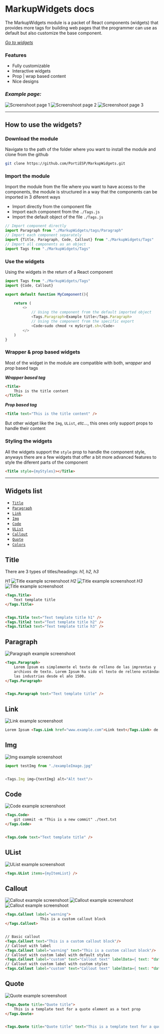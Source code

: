 
# MarkupWidgets docs

The MarkupWidgets module is a packet of React components (widgets) that provides more tags for building web pages that the programmer can use as default but also customize the base component.

[*Go to widgets*](#widgets-list)

### Features

- Fully customizable
- Interactive widgets
- Prop | wrap based content
- Nice designs

### *Example page:*

![Screenshoot page 1](https://i.gyazo.com/d6d15a8a876deedf5358e82d18a3b094.jpg)
![Screenshoot page 2](https://i.gyazo.com/a9e96bbb6ab3c3af088d3583531b0d9b.jpg)
![Screenshoot page 3](https://i.gyazo.com/edc26983da335f72ac784db9fc531808.png)

------------------------------------------------

## How to use the widgets?

### Download the module

Navigate to the path of the folder where you want to install the module and clone from the github

```sh
git clone https://github.com/PortiESP/MarkupWidgets.git
```

### Import the module

Import the module from the file where you want to have access to the components, the module is structured in a way that the components can be imported in 3 diferent ways
- Import directly from the component file
- Import each component from the `./Tags.js`
- Import the default object of the file `./Tags.js`


```javascript
// Import component directly
import Paragraph from "./MarkupWidgets/tags/Paragraph"
// Import each component separately
import {Title, Paragraph, Code, Callout} from "./MarkupWidgets/Tags"
// Import all components as an object
import Tags from "./MarkupWidgets/Tags"
```

### Use the widgets

Using the widgets in the return of a React component

```javascript
import Tags from "./MarkupWidgets/Tags"
import {Code, Callout}

export default function MyComponent(){

    return (
        <>
            // Using the component from the default imported object
            <Tags.Paragraph>Example title</Tags.Paragraph>
            // Using the component from the specific export
            <Code>sudo chmod +x myScript.sh</Code>
        </>
    )
}
```

### Wrapper & prop based widgets

Most of the widget in the module are compatible with both, *wrapper* and *prop* based tags

***Wrapper based tag***
```html
<Title>
    This is the title content
</Title>
```
***Prop based tag***
```html
<Title text="This is the title content" />
```

But other widget like the `Img`, `UList`, *etc...*, this ones only support props to handle their content

### Styling the widgets

All the widgets support the `style` prop to handle the component style, anyways there are a few widgets that offer a bit more advanced features to style the diferent parts of the component

```html
<Title style={myStyles}></Title>
```

----------------------------------------------------------------

## Widgets list
  - [`Title`](#title)
  - [`Paragraph`](#paragraph)
  - [`Link`](#link)
  - [`Img`](#img)
  - [`Code`](#code)
  - [`UList`](#ulist)
  - [`Callout`](#callout)
  - [`Quote`](#quote)
  - [`Colors`]()


## Title

There are 3 types of titles/headings: *h1, h2, h3*

*H1*
![Title example screenshoot](https://i.gyazo.com/b3e161f98a115577855b8a3568d005a3.png "Title example screenshoot")
*H2*
![Title example screenshoot](https://i.gyazo.com/be80368683cd5b505c9d99252a7bfdc7.png "Title example screenshoot")
*H3*
![Title example screenshoot](https://i.gyazo.com/ea1a204167804e222618fe92d15b6352.png "Title example screenshoot")

```html
<Tags.Title>
    Text template title
</Tags.Title>


<Tags.Title text="Text template title h1" />
<Tags.Title2 text="Text template title h2" />
<Tags.Title3 text="Text template title h3" />
```


## Paragraph

![Paragraph example screenshoot](https://i.gyazo.com/dac24341490b8f99f7b0009c0c0754a7.png  "Paragraph example screenshoot")

```html
<Tags.Paragraph>
    Lorem Ipsum es simplemente el texto de relleno de las imprentas y 
    archivos de texto. Lorem Ipsum ha sido el texto de relleno estándar de 
    las industrias desde el año 1500.
</Tags.Paragraph>


<Tags.Paragraph text="Text template title" />
```


## Link

![Link example screenshoot](https://i.gyazo.com/5fe3c4fb4c6119ea9423ac9643602622.png  "Link example screenshoot")

```html
Lorem Ipsum <Tags.Link href="www.example.com">Link text</Tags.Link> de relleno.
```


## Img

![Img example screenshoot](https://i.gyazo.com/a3ef41ebe0be29818230b3b2791d4381.png  " example screenshoot")

```javascript
import testImg from "./exampleImage.jpg"


<Tags.Img img={testImg} alt="Alt text"/>
```


## Code

![Code example screenshoot](https://i.gyazo.com/83ab08f18b17588aa7fa03e7ee4c77cb.png  " example screenshoot")

```html
<Tags.Code>
    git commit -m "This is a new commit" ./text.txt
</Tags.Code>


<Tags.Code text="Text template title" />
```


## UList

![UList example screenshoot](https://i.gyazo.com/b8006621f16f9438a8a6131177935b6b.png  " example screenshoot")

```html
<Tags.UList items={myItemList} />
```


## Callout

![Callout example screenshoot](https://i.gyazo.com/48442e0ad328a522487a5f856c08d1c8.png  " example screenshoot")
![Callout example screenshoot](https://i.gyazo.com/9015635234d86070f35eee04ede0712f.png  " example screenshoot")
![Callout example screenshoot](https://i.gyazo.com/dcd5e748b3ede14a40ae3cae11ae3ede.png  " example screenshoot")

```html
<Tags.Callout label="warning">
                This is a custom callout block
</Tags.Callout>


// Basic callout
<Tags.Callout text="This is a custom callout block"/>
// Callout with label
<Tags.Callout label="warning" text="This is a custom callout block"/>
// Callout with custom label with default styles
<Tags.Callout label="custom" text="Callout text" labelData={ text: "data", color="#ffffff" } />
// Callout with custom label with custom styles
<Tags.Callout label="custom" text="Callout text" labelData={ text: "data", color="#ffffff", style: [ "background-color: red", "border-radius: 20px"] } /> 
```


## Quote

![Quote example screenshoot](https://i.gyazo.com/0147ed02d39c1cc7b0bee2cba7cc8341.png  " example screenshoot")

```html
<Tags.Quote title="Quote title">
    This is a template text for a quote element as a text prop
</Tags.Qoute>


<Tags.Quote title="Quote title" text="This is a template text for a quote element as a text prop" />
```